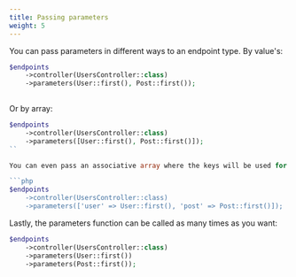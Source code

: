 ```yaml
---
title: Passing parameters
weight: 5
---
```


You can pass parameters in different ways to an endpoint type. By value's:

```php
$endpoints
    ->controller(UsersController::class)
    ->parameters(User::first(), Post::first());
    
```

Or by array: 

```php
$endpoints
    ->controller(UsersController::class)
    ->parameters([User::first(), Post::first()]);
``

You can even pass an associative array where the keys will be used for [parameter deducing](https://docs.spatie.be/laravel-resource-endpoints/v1/usage/endpoint-parameters/#parameter-resolving-rules):

```php
$endpoints
    ->controller(UsersController::class)
    ->parameters(['user' => User::first(), 'post' => Post::first()]);
```

Lastly, the parameters function can be called as many times as you want:

```php
$endpoints
    ->controller(UsersController::class)
    ->parameters(User::first())
    ->parameters(Post::first());
```

